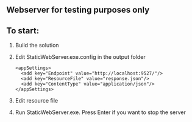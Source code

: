 Webserver for testing purposes only
----

To start:
---
1.  Build the solution
2.  Edit StaticWebServer.exe.config in the output folder
  
        <appSettings>
          <add key="Endpoint" value="http://localhost:9527/"/>
          <add key="ResourceFile" value="response.json"/>
          <add key="ContentType" value="application/json"/>
        </appSettings>
  
3.  Edit resource file
4.  Run StaticWebServer.exe. Press Enter if you want to stop the server
